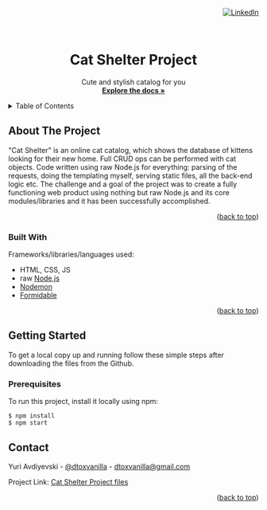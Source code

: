 <div id="top"></div>
<div align="right">

[![LinkedIn][linkedin-shield]][linkedin-url]

</div>
<!-- PROJECT NAME -->
<br />
<div align="center">

  <h1 align="center">Cat Shelter Project</h1>

  <p align="center">
    Cute and stylish catalog for you
    <br />
    <a href="https://github.com/dtoxvanilla1991/Cat-Shelter-Catalog.git"><strong>Explore the docs »</strong></a>
    <!-- <br />
    <br />
    <a href="">View Demo</a>
    ·
    <a href="">Report Bug</a>
    ·
    <a href="">Request Feature</a>
  </p> -->
</div>

<!-- TABLE OF CONTENTS -->
<details>
  <summary>Table of Contents</summary>
  <ol>
    <li>
      <a href="#about-the-project">About The Project</a>
      <ul>
        <li><a href="#built-with">Built With</a></li>
      </ul>
    </li>
    <li>
      <a href="#getting-started">Getting Started</a>
      <ul>
        <li><a href="#prerequisites">Prerequisites</a></li>
      </ul>
    </li>
    <li><a href="#contact">Contact</a></li>
  </ol>
</details>

<!-- ABOUT THE PROJECT -->

## About The Project

"Cat Shelter" is an online cat catalog, which shows the database of kittens looking for their new home. Full CRUD ops can be performed with cat objects.
Code written using raw Node.js for everything: parsing of the requests, doing the templating myself, serving static files, all the back-end logic etc.
The challenge and a goal of the project was to create a fully functioning web product using nothing but raw Node.js and its core modules/libraries and it has been successfully accomplished.

<p align="right">(<a href="#top">back to top</a>)</p>

### Built With

Frameworks/libraries/languages used:

- HTML, CSS, JS
- raw [Node.js](https://nodejs.org/en/)
- [Nodemon](https://www.npmjs.com/package/nodemon)
- [Formidable](https://www.npmjs.com/package/formidable)

<p align="right">(<a href="#top">back to top</a>)</p>

<!-- GETTING STARTED -->

## Getting Started

To get a local copy up and running follow these simple steps after downloading the files from the Github.

### Prerequisites

To run this project, install it locally using npm:

```
$ npm install
$ npm start
```

<!-- CONTACT -->

## Contact

Yuri Avdiyevski - [@dtoxvanilla](https://twitter.com/dtoxvanilla) - dtoxvanilla@gmail.com

Project Link: [Cat Shelter Project files](https://github.com/dtoxvanilla1991/Cat-Shelter-Catalog.git)

<p align="right">(<a href="#top">back to top</a>)</p>

[linkedin-shield]: https://img.shields.io/badge/-LinkedIn-black.svg?style=for-the-badge&logo=linkedin&colorB=555
[linkedin-url]: https://linkedin.com/in/yuri-avdijevski
